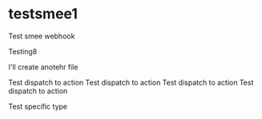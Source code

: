 # testsmee1
Test smee webhook

Testing8

I'll create anotehr file

Test dispatch to action
Test dispatch to action
Test dispatch to action
Test dispatch to action

Test specific type
